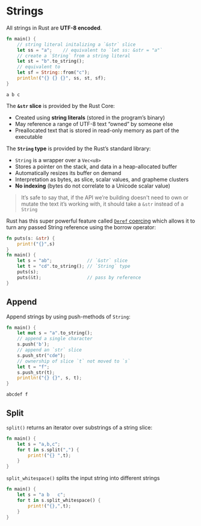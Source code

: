 # Strings

All strings in Rust are **UTF-8 encoded**.

```rust
fn main() {
    // string literal initalizing a `&str` slice
    let ss = "a";    // equivalent to `let ss: &str = "a"`
    // create a `String` from a string literal
    let st = "b".to_string();
    // equivalent to
    let sf = String::from("c");
    println!("{} {} {}", ss, st, sf);
}
```
```
a b c
```

The **`&str` slice** is provided by the Rust Core:

* Created using **string literals** (stored in the program’s binary)
* May reference a range of UTF-8 text “owned” by someone else
* Preallocated text that is stored in read-only memory as part of the executable

The **`String` type** is provided by the Rust’s standard library:

* `String` is a wrapper over a `Vec<u8>`
* Stores a pointer on the stack, and data in a heap-allocated buffer
* Automatically resizes its buffer on demand
* Interpretation as bytes, as slice, scalar values, and grapheme clusters
* **No indexing** (bytes do not correlate to a Unicode scalar value)

> It’s safe to say that, if the API we’re building doesn't need to own or mutate
> the text it’s working with, it should take a `&str` instead of a `String`

Rust has this super powerful feature called [`Deref` coercing][deref] which
allows it to turn any passed String reference using the borrow operator:

[deref]: https://doc.rust-lang.org/std/ops/trait.Deref.html#more-on-deref-coercion

```rust
fn puts(s: &str) {
    print!("{}",s)
}
fn main() {
    let s = "ab";             // `&str` slice
    let t = "cd".to_string(); // `String` type
    puts(s);
    puts(&t);                 // pass by reference
}
```

## Append

Append strings by using push-methods of `String`:

```rust
fn main() {
    let mut s = "a".to_string();
    // append a single character
    s.push('b');
    // append an `str` slice
    s.push_str("cde");
    // ownership of slice `t` not moved to `s`
    let t = "f";
    s.push_str(t);
    println!("{} {}", s, t);
}
```
```
abcdef f
```

## Split

`split()` returns an iterator over substrings of a string slice:

```rust
fn main() {
    let s = "a,b,c";
    for t in s.split(",") {
        print!("{} ",t);
    }
}
```

`split_whitespace()` splits the input string into different strings

```rust
fn main() {
    let s = "a b   c";
    for t in s.split_whitespace() {
        print!("{},",t);
    }
}
```



